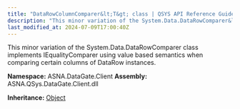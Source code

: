 ```yaml
---
title: "DataRowColumnComparer&lt;T&gt; class | QSYS API Reference Guide"
description: "This minor variation of the System.Data.DataRowComparer&lt;T&gt; class implements IEqualityComparer&lt;T&gt; using value based semantics when comparin"
last_modified_at: 2024-07-09T17:00:40Z
---
```


This minor variation of the System.Data.DataRowComparer<T> class
implements IEqualityComparer<T> using value based semantics when
comparing certain columns of DataRow instances.

**Namespace:** ASNA.DataGate.Client
**Assembly:** ASNA.QSys.DataGate.Client.dll

**Inheritance:** [Object](https://docs.microsoft.com/en-us/dotnet/api/system.object)
<br>
<br>
